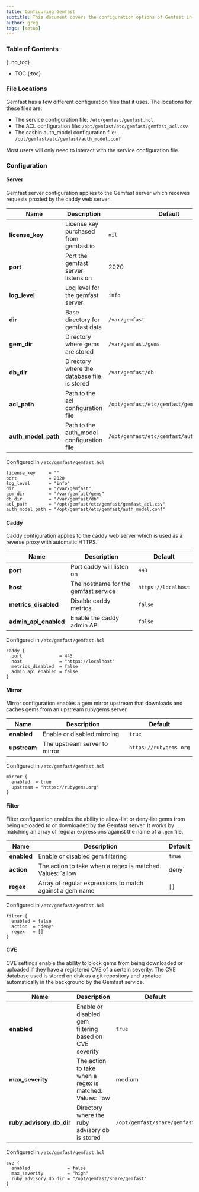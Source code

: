 ```yaml
---
title: Configuring Gemfast
subtitle: This document covers the configuration options of Gemfast in depth.
author: greg
tags: [setup]
---
```


### Table of Contents
{:.no_toc}
* TOC
{:toc}

### File Locations

Gemfast has a few different configuration files that it uses. The locations for these files are:

* The service configuration file: `/etc/gemfast/gemfast.hcl`
* The ACL configuration file: `/opt/gemfast/etc/gemfast/gemfast_acl.csv`
* The casbin auth_model configuration file: `/opt/gemfast/etc/gemfast/auth_model.conf`

Most users will only need to interact with the service configuration file.

### Configuration

#### Server

Gemfast server configuration applies to the Gemfast server which receives requests proxied by the caddy web server.

| Name | Description | Default |
| ---  | ----------- | ------- |
| **license_key** | License key purchased from gemfast.io | `nil` |
| **port** | Port the gemfast server listens on | 2020 |
| **log_level** | Log level for the gemfast server | `info` |
| **dir** | Base directory for gemfast data | `/var/gemfast` |
| **gem_dir** | Directory where gems are stored | `/var/gemfast/gems` |
| **db_dir** | Directory where the database file is stored | `/var/gemfast/db` |
| **acl_path** | Path to the acl configuration file | `/opt/gemfast/etc/gemfast/gemfast_acl.csv` |
| **auth_model_path** | Path to the auth_model configuration file | `/opt/gemfast/etc/gemfast/auth_model.conf` |

Configured in `/etc/gemfast/gemfast.hcl`

```
license_key     = ""
port            = 2020
log_level       = "info"
dir             = "/var/gemfast"
gem_dir         = "/var/gemfast/gems"
db_dir          = "/var/gemfast/db"
acl_path        = "/opt/gemfast/etc/gemfast/gemfast_acl.csv"
auth_model_path = "/opt/gemfast/etc/gemfast/auth_model.conf"
```

#### Caddy

Caddy configuration applies to the caddy web server which is used as a reverse proxy with automatic HTTPS.

| Name | Description | Default |
| ---  | ----------- | ------- |
| **port** | Port caddy will listen on | `443` |
| **host** | The hostname for the gemfast service | `https://localhost` |
| **metrics_disabled** | Disable caddy metrics | `false` |
| **admin_api_enabled** | Enable the caddy admin API | `false` |

Configured in `/etc/gemfast/gemfast.hcl`

```
caddy {
  port              = 443
  host              = "https://localhost"
  metrics_disabled  = false
  admin_api_enabled = false
}
```

#### Mirror

Mirror configuration enables a gem mirror upstream that downloads and caches gems from an upstream rubygems server.

| Name | Description | Default |
| ---  | ----------- | ------- |
| **enabled** | Enable or disabled mirroing | `true` |
| **upstream** | The upstream server to mirror | `https://rubygems.org` |

Configured in `/etc/gemfast/gemfast.hcl`

```
mirror {
  enabled  = true
  upstream = "https://rubygems.org"
}
```

#### Filter

Filter configuration enables the ability to allow-list or deny-list gems from being uploaded to or downloaded by the Gemfast server. It works by matching an array of regular expressions against the name of a `.gem` file.

| Name | Description | Default |
| ---  | ----------- | ------- |
| **enabled** | Enable or disabled gem filtering | `true` |
| **action** | The action to take when a regex is matched. Values: `allow | deny` | `deny` |
| **regex** | Array of regular expressions to match against a gem name | `[]` |

Configured in `/etc/gemfast/gemfast.hcl`

```
filter {
  enabled = false
  action  = "deny"
  regex   = []
}
```

#### CVE

CVE settings enable the ability to block gems from being downloaded or uploaded if they have a registered CVE of a certain severity. The CVE database used is stored on disk as a git repository and updated automatically in the background by the Gemfast service.

| Name | Description | Default |
| ---  | ----------- | ------- |
| **enabled** | Enable or disabled gem filtering based on CVE severity | `true` |
| **max_severity** | The action to take when a regex is matched. Values: `low | medium | high ` | `high` |
| **ruby_advisory_db_dir** | Directory where the ruby advisory db is stored | `/opt/gemfast/share/gemfast` |

Configured in `/etc/gemfast/gemfast.hcl`

```
cve {
  enabled              = false
  max_severity         = "high"
  ruby_advisory_db_dir = "/opt/gemfast/share/gemfast"
}
```